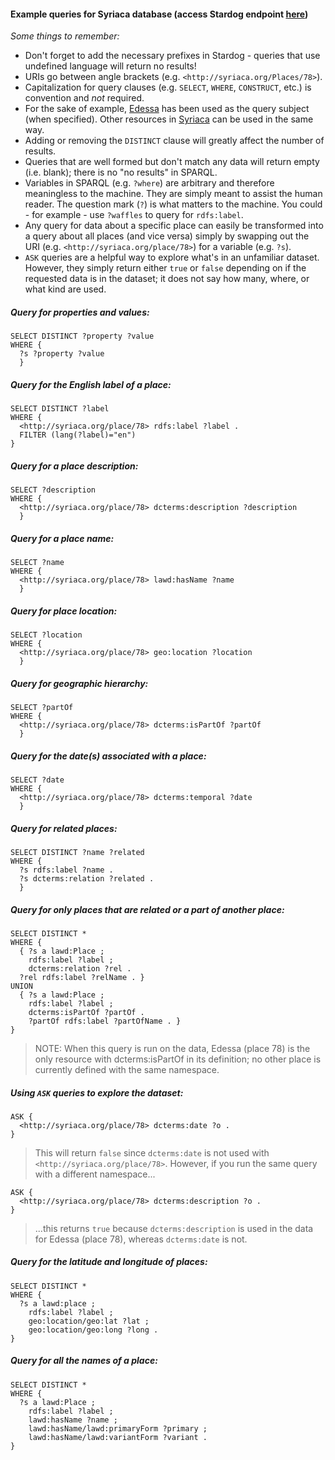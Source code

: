 #### Example queries for Syriaca database (access Stardog endpoint [here](http://dev-rdf.library.vanderbilt.edu/))

_Some things to remember:_
* Don't forget to add the necessary prefixes in Stardog - queries that use undefined language will return no results!
* URIs go between angle brackets (e.g. `<http://syriaca.org/Places/78>`).
* Capitalization for query clauses (e.g. `SELECT`, `WHERE`, `CONSTRUCT`, etc.) is convention and _not_ required.
* For the sake of example, [Edessa](http://syriaca.org/place/78/html) has been used as the query subject (when specified). Other resources in [Syriaca](syriaca.org) can be used in the same way.
* Adding or removing the `DISTINCT` clause will greatly affect the number of results.
* Queries that are well formed but don't match any data will return empty (i.e. blank); there is no "no results" in SPARQL.
* Variables in SPARQL (e.g. `?where`) are arbitrary and therefore meaningless to the machine. They are simply meant to assist the human reader. The question mark (`?`) is what matters to the machine. You could - for example - use `?waffles` to query for `rdfs:label`.
* Any query for data about a specific place can easily be transformed into a query about all places (and vice versa) simply by swapping out the URI (e.g. `<http://syriaca.org/place/78>`) for a variable (e.g. `?s`).
* `ASK` queries are a helpful way to explore what's in an unfamiliar dataset. However, they simply return either `true` or `false` depending on if the requested data is in the dataset; it does not say how many, where, or what kind are used.

##### Query for properties and values:

```
SELECT DISTINCT ?property ?value
WHERE {
  ?s ?property ?value
  }
```


##### Query for the English label of a place:

```
SELECT DISTINCT ?label
WHERE {
  <http://syriaca.org/place/78> rdfs:label ?label .
  FILTER (lang(?label)="en")
}
```


##### Query for a place description:

```
SELECT ?description
WHERE {
  <http://syriaca.org/place/78> dcterms:description ?description
  }
```


##### Query for a place name:

```
SELECT ?name
WHERE {
  <http://syriaca.org/place/78> lawd:hasName ?name
  }
```


##### Query for place location:

```
SELECT ?location
WHERE {
  <http://syriaca.org/place/78> geo:location ?location
  }
```


##### Query for geographic hierarchy:

```
SELECT ?partOf
WHERE {
  <http://syriaca.org/place/78> dcterms:isPartOf ?partOf
  }
```


##### Query for the date(s) associated with a place:

```
SELECT ?date
WHERE {
  <http://syriaca.org/place/78> dcterms:temporal ?date
  }
```


##### Query for related places:

```
SELECT DISTINCT ?name ?related
WHERE {
  ?s rdfs:label ?name .
  ?s dcterms:relation ?related .
  }
```


##### Query for only places that are related or a part of another place:

```
SELECT DISTINCT *
WHERE {
  { ?s a lawd:Place ;
    rdfs:label ?label ;
    dcterms:relation ?rel .
  ?rel rdfs:label ?relName . }
UNION 
  { ?s a lawd:Place ;
    rdfs:label ?label ;
    dcterms:isPartOf ?partOf .
    ?partOf rdfs:label ?partOfName . }
}
```
> NOTE: When this query is run on the data, Edessa (place 78) is the only resource with dcterms:isPartOf in its definition; no other place is currently defined with the same namespace.



##### Using `ASK` queries to explore the dataset:
```
ASK {
  <http://syriaca.org/place/78> dcterms:date ?o .
}
```
> This will return `false` since `dcterms:date` is not used with `<http://syriaca.org/place/78>`. However, if you run the same query with a different namespace...

```
ASK {
  <http://syriaca.org/place/78> dcterms:description ?o .
}
```
> ...this returns `true` because `dcterms:description` is used in the data for Edessa (place 78), whereas `dcterms:date` is not.



##### Query for the latitude and longitude of places:
```
SELECT DISTINCT *
WHERE {
  ?s a lawd:place ;
    rdfs:label ?label ;
    geo:location/geo:lat ?lat ;
    geo:location/geo:long ?long .
}
```

##### Query for all the names of a place:
```
SELECT DISTINCT *
WHERE {
  ?s a lawd:Place ;
    rdfs:label ?label ;
    lawd:hasName ?name ;
    lawd:hasName/lawd:primaryForm ?primary ;
    lawd:hasName/lawd:variantForm ?variant .
}
```
